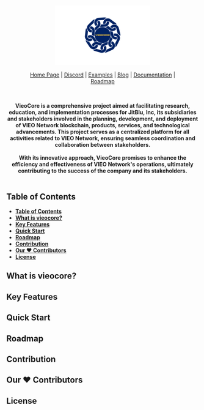 <br/>

<div align="center" style="margin: 30px;">
<a href="https://jitblu.com/">
  <img src="./docs/resources/branding/logo.png"   style="width:250px;" align="center" />
</a>
<br />
<br />

<div align="center">
    <a href="https://jitblu.com">Home Page</a> |
    <a href="https://discord.gg/refine">Discord</a> |
    <a href="https://jitblu.com/examples/">Examples</a> | 
    <a href="https://jitblu.com/blog/">Blog</a> | 
    <a href="https://jitblu.com/docs/">Documentation</a> | 
    <a href="https://github.com/refinedev/refine/projects/1">Roadmap</a>
</div>
</div>

<br />

<div align="center"><strong>VieoCore is a comprehensive project aimed at facilitating research, education, and implementation processes for JitBlu, Inc, its subsidiaries and stakeholders involved in the planning, development, and deployment of VIEO Network blockchain, products, services, and technological advancements. This project serves as a centralized platform for all activities related to VIEO Network, ensuring seamless coordination and collaboration between stakeholders. <br><br>With its innovative approach, VieoCore promises to enhance the efficiency and effectiveness of VIEO Network's operations, ultimately contributing to the success of the company and its stakeholders.

<br />
<br />

</div>

## Table of Contents
- [Table of Contents](#table-of-contents)
- [What is vieocore?](#what-is-vieocore)
- [Key Features](#key-features)
- [Quick Start](#quick-start)
- [Roadmap](#roadmap)
- [Contribution](#contribution)
- [Our ♥️ Contributors](#our-️-contributors)
- [License](#license)

## What is vieocore?

## Key Features

## Quick Start

## Roadmap

## Contribution

## Our ♥️ Contributors

## License